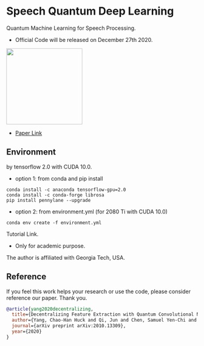 # Speech Quantum Deep Learning
Quantum Machine Learning for Speech Processing.

- Official Code will be released on December 27th 2020. 

<img src="https://github.com/huckiyang/speech_quantum_dl/blob/main/demo.png" width="200">

- [Paper Link](https://arxiv.org/abs/2010.13309)

## Environment

by tensorflow 2.0 with CUDA 10.0.

- option 1: from conda and pip install
```shell
conda install -c anaconda tensorflow-gpu=2.0
conda install -c conda-forge librosa 
pip install pennylane --upgrade 
```

- option 2: from environment.yml (for 2080 Ti with CUDA 10.0) 
```shell
conda env create -f environment.yml
```


Tutorial Link.


- Only for academic purpose. 

The author is affiliated with Georgia Tech, USA.

## Reference

If you feel this work helps your research or use the code, please consider reference our paper. Thank you.

```bib
@article{yang2020decentralizing,
  title={Decentralizing Feature Extraction with Quantum Convolutional Neural Network for Automatic Speech Recognition},
  author={Yang, Chao-Han Huck and Qi, Jun and Chen, Samuel Yen-Chi and Chen, Pin-Yu and Siniscalchi, Sabato Marco and Ma, Xiaoli and Lee, Chin-Hui},
  journal={arXiv preprint arXiv:2010.13309},
  year={2020}
}
```

